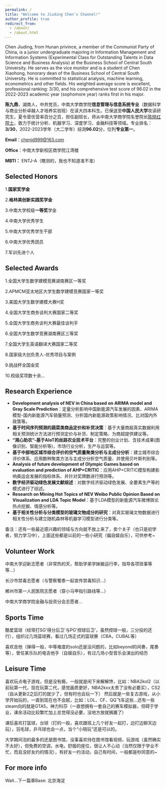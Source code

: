 ```yaml
---
permalink: /
title: "Welcome to Jiuding Chen's Channel!"
author_profile: true
redirect_from: 
  - /about/
  - /about.html
---
```


Chen Jiuding, from Hunan privince, a member of the Communist Party of China, is a junior undergraduate majoring in Information Management and Information Systems (Experimental Class for Outstanding Talents in Data Science and Business Analysis) at the Business School of Central South University. He serves as the vice monitor and is a student of Chen Xiaohong, honorary dean of the Business School of Central South University. He is committed to statistical analysis, machine learning, econometrics and other fields. His weighted average score is excellent, professional ranking: 3/30, and his comprehensive test score of 96.02 in the 2022-2023 academic year (sophomore year) ranks first in his major.

**陈九鼎**，湖南人，中共党员，中南大学商学院**信息管理与信息系统专业**（数据科学与商业分析卓越人才培养实验班）在读大四本科生。已保送至**中国人民大学**攻读研究生，夏令营优营率百分之百，担任副班长，师从中南大学商学院名誉院长[陈晓红院士](https://baike.baidu.com/item/%E9%99%88%E6%99%93%E7%BA%A2/8442178?fr=po_ala)，致力于统计分析、机器学习、深度学习、金融科技等领域。专业排名：**3/30**，2022-2023学年（大二学年）综测**96.02**分，位列**专业第一**。

**Email**：chenjd999@163.com

**Office**：中南大学新校区商学院江湾楼

**MBTI：** ENTJ-A（瞎测的，我也不知道准不准）

Selected Honors
---
1.**国家奖学金**

2.**格林美创新实践奖学金**

3.中南大学校级**一等奖**学金

4.中南大学优秀学生

5.中南大学优秀学生干部

6.中南大学优秀团员

7.军训先进个人


Selected Awards
---
1.全国大学生数学建模竞赛湖南赛区一等奖

2.APMCM亚太地区大学生数学建模竞赛国家一等奖

3.美国大学生数学建模大赛H奖

4.全国大学生商务谈判大赛国家二等奖

5.全国大学生商务谈判大赛最佳谈判手

6.全国大学生数学竞赛湖南赛区三等奖

7.全国大学生英语翻译大赛国家二等奖

8.国家级大创负责人-优秀项目与案例

9.挑战杯全国金奖

10.校级奖项数十余...

Research Experience
---
+ **Development analysis of NEV in China based on ARIMA model and Gray Scale Prediction**：定量分析影响中国新能源汽车发展的因素、ARIMA模型-国内新能源汽车销量预测、分析国内新能源政策影响情况、比对国内外政策等。
+ **基于时间序列预测的蔬菜类商品定价和补货决策**：基于大量商超真实数据利用相关预测统计方法进行预测定价与补货、制定策略、为商超提供建议等。
+ **“湘心助农”-基于AIoT的丝路农业技术平台**：完整的创业计划、含技术成果(图像识别、智能分析等)，市场行业分析，生产与运营等。
+ **基于中部地区城市综合评价的空气质量聚类分析与主成分分析**：建立城市综合评价体系、应用数种聚类方法与主成分分析空气质量、并使用贝叶斯判别等。
+ **Analysis of future development of Olympic Games based on evaluation and prediction of AHP+CRITIC**：应用AHP+CRITIC模型构建影响奥运会发展的指标体系、并针对奖牌数进行预测等。
+ **数字经济驱动绿色发展文献综述**：对数字经济驱动绿色发展、全要素生产等的模式进行了综述。
+ **Research on Mining Hot Topics of NEV Weibo Public Opinion Based on Visualization and LDA Topic Model**：基于LDA模型的新能源汽车微博舆论热点挖掘、情感分析等。
+ **基于相关性分析与分类模型的玻璃文物成分的研究**：对真实玻璃文物数据进行相关性分析与建立随机森林等机器学习模型进行分类等。

备注：还有一些最近感兴趣的领域与方向就不放上来了，卖个关子（也只是初学者，努力学习中），上面这些都是以前的一些小研究（偏自娱自乐），可供参考~


Volunteer Work
---
中南大学迎新志愿者（非常热的天，帮助学弟学妹搬运行李，指导各项琐事等等...）

长沙市禁毒志愿者（与警察蜀黍一起宣传禁毒知识...）

郴州市第一人民医院志愿者（穿小马甲指引路线等...）

中南大学商学院金融与投资分会志愿者...


Sports Time
---
酷爱篮球（经常打SG'得分后卫'与PG'控球后卫'，虽然控球一般，三分投的还行），组织过几场篮球赛，看过几场正式的篮球赛（CBA，CUBAL等）

喜欢吉他（弹得一般，中等难度的solo还是没问题的，比如beyond的间奏，尾奏等），曾任某乐队的电吉他手（自娱自乐），有过几场小型音乐会演出的经历


Leisure Time
------
喜欢玩点电子游戏，但是没有瘾，一般就是闲下来解解馋，比如：NBA2kol2（以前玩第一代，现在玩第二代，感觉画质更好，NBA2kxx太贵了没有必要买），CS2（自从更新2之后打的就少了，但有时也会玩一下）
然后就是一些复古游戏，从小学开始玩的，一直到现在也不会腻，比如：LOL、CF、QQ飞车这些...还有一些steam向的就是GTA5，神力科莎（一直想拥有一套自己的赛车模拟器，但碍于学业，课余活动比较繁忙加上总觉得没必要，没地方放就搁置了）

课后喜欢打篮球，台球（打的一般，喜欢跟班上几个好友一起打，边打边聊天边玩），羽毛球，乒乓球也会一点，当个“小陪玩”还是可以的。

大学期间泡的最多的还是图书馆，没事喜欢待在图书馆看视频，玩游戏（虽然确实不太好），但免费的空调，水电，舒服的座位，很让人不心动（当然仅限于学业不忙，而且没好友约的情况），有好友一约活动，自己有时间，一般都是秒同意的~


For more info
------
Wait...下一篇章Base: 北京海淀
